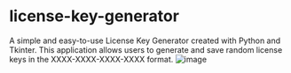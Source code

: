 # license-key-generator
A simple and easy-to-use License Key Generator created with Python and Tkinter. This application allows users to generate and save random license keys in the XXXX-XXXX-XXXX-XXXX format.
![image](https://github.com/user-attachments/assets/35e4f797-fe01-4c4d-950a-b5906d19c728)
